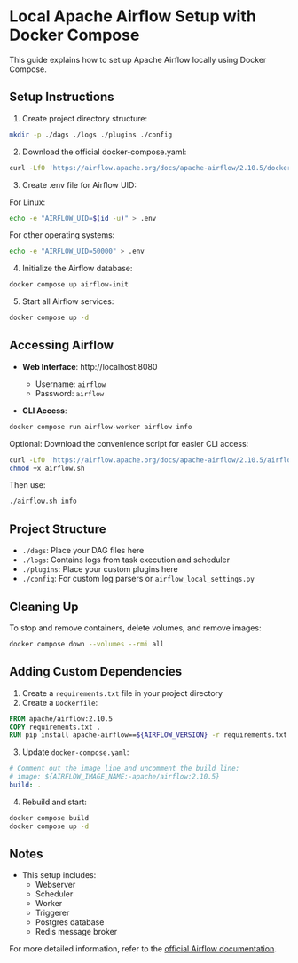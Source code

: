 # Local Apache Airflow Setup with Docker Compose

This guide explains how to set up Apache Airflow locally using Docker Compose.

## Setup Instructions

1. Create project directory structure:
```bash
mkdir -p ./dags ./logs ./plugins ./config
```

2. Download the official docker-compose.yaml:
```bash
curl -LfO 'https://airflow.apache.org/docs/apache-airflow/2.10.5/docker-compose.yaml'
```

3. Create .env file for Airflow UID:

For Linux:
```bash
echo -e "AIRFLOW_UID=$(id -u)" > .env
```

For other operating systems:
```bash
echo -e "AIRFLOW_UID=50000" > .env
```

4. Initialize the Airflow database:
```bash
docker compose up airflow-init
```

5. Start all Airflow services:
```bash
docker compose up -d
```

## Accessing Airflow

- **Web Interface**: http://localhost:8080
  - Username: `airflow`
  - Password: `airflow`

- **CLI Access**:
```bash
docker compose run airflow-worker airflow info
```

Optional: Download the convenience script for easier CLI access:
```bash
curl -LfO 'https://airflow.apache.org/docs/apache-airflow/2.10.5/airflow.sh'
chmod +x airflow.sh
```

Then use:
```bash
./airflow.sh info
```

## Project Structure

- `./dags`: Place your DAG files here
- `./logs`: Contains logs from task execution and scheduler
- `./plugins`: Place your custom plugins here
- `./config`: For custom log parsers or `airflow_local_settings.py`

## Cleaning Up

To stop and remove containers, delete volumes, and remove images:
```bash
docker compose down --volumes --rmi all
```

## Adding Custom Dependencies

1. Create a `requirements.txt` file in your project directory
2. Create a `Dockerfile`:
```dockerfile
FROM apache/airflow:2.10.5
COPY requirements.txt .
RUN pip install apache-airflow==${AIRFLOW_VERSION} -r requirements.txt
```

3. Update `docker-compose.yaml`:
```yaml
# Comment out the image line and uncomment the build line:
# image: ${AIRFLOW_IMAGE_NAME:-apache/airflow:2.10.5}
build: .
```

4. Rebuild and start:
```bash
docker compose build
docker compose up -d
```

## Notes

- This setup includes:
  - Webserver
  - Scheduler
  - Worker
  - Triggerer
  - Postgres database
  - Redis message broker

For more detailed information, refer to the [official Airflow documentation](https://airflow.apache.org/docs/apache-airflow/stable/howto/docker-compose/).
